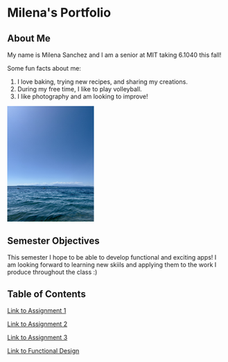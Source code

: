 # Milena's Portfolio

## About Me

My name is Milena Sanchez and I am a senior at MIT taking 6.1040 this fall!

Some fun facts about me:

1. I love baking, trying new recipes, and sharing my creations.
2. During my free time, I like to play volleyball.
3. I like photography and am looking to improve!

<img src="assets/water.jpeg" width="200" />

## Semester Objectives

This semester I hope to be able to develop functional and exciting apps! I am looking forward to learning new skiils and applying them to the work I produce throughout the class :)

## Table of Contents

[Link to Assignment 1](assignments/assignment1.md)

[Link to Assignment 2](assignments/assignment2.md)

[Link to Assignment 3](assignments/assignment3.md)

[Link to Functional Design](assignments/functionalDesign.md)
